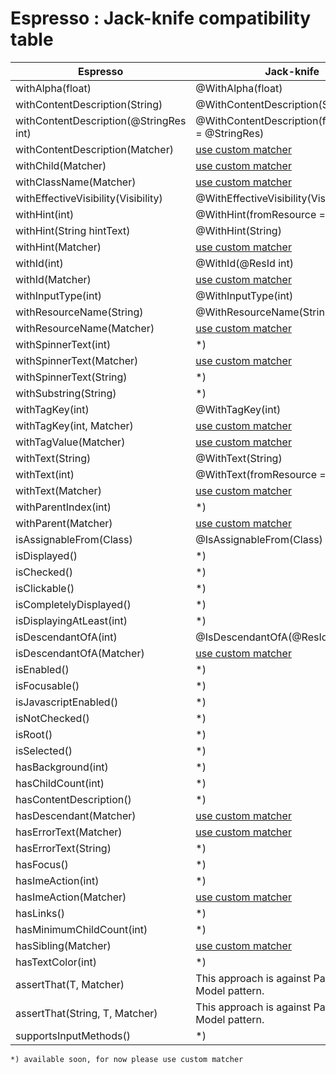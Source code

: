 # Espresso : Jack-knife compatibility table
| Espresso                                  | Jack-knife                                            |
| ----------------------------------------- | ----------------------------------------------------- |
| withAlpha(float)                          | @WithAlpha(float)                                     |
| withContentDescription(String)            | @WithContentDescription(String)                       |
| withContentDescription(@StringRes int)    | @WithContentDescription(fromResource = @StringRes)    |
| withContentDescription(Matcher<String>)   | [use custom matcher](use-custom-matcher.md)           |
| withChild(Matcher<View>)                  | [use custom matcher](use-custom-matcher.md)           |                                   
| withClassName(Matcher<String>)            | [use custom matcher](use-custom-matcher.md)           |
| withEffectiveVisibility(Visibility)       | @WithEffectiveVisibility(Visibility)                  |
| withHint(int)                             | @WithHint(fromResource = @StringRes)                  |
| withHint(String hintText)                 | @WithHint(String)                                     |
| withHint(Matcher<String>)                 | [use custom matcher](use-custom-matcher.md)           |
| withId(int)                               | @WithId(@ResId int)                                   |
| withId(Matcher<Integer>)                  | [use custom matcher](use-custom-matcher.md)           |
| withInputType(int)                        | @WithInputType(int)                                   |
| withResourceName(String)                  | @WithResourceName(String)                             |
| withResourceName(Matcher<String>)         | [use custom matcher](use-custom-matcher.md)           |
| withSpinnerText(int)                      | *)                                                    |
| withSpinnerText(Matcher<String>)          | [use custom matcher](use-custom-matcher.md)           |
| withSpinnerText(String)                   | *)                                                    |
| withSubstring(String)                     | *)                                                    |
| withTagKey(int)                           | @WithTagKey(int)                                      |
| withTagKey(int, Matcher<Object>)          | [use custom matcher](use-custom-matcher.md)           |
| withTagValue(Matcher<Object>)             | [use custom matcher](use-custom-matcher.md)           |
| withText(String)                          | @WithText(String)                                     |
| withText(int)                             | @WithText(fromResource = @StringRes)                  |
| withText(Matcher<String>)                 | [use custom matcher](use-custom-matcher.md)           |
| withParentIndex(int)                      | *)                                                    |
| withParent(Matcher<View>)                 | [use custom matcher](use-custom-matcher.md)           |
| isAssignableFrom(Class)                   | @IsAssignableFrom(Class)                              |
| isDisplayed()                             | *)                                                    |
| isChecked()                               | *)                                                    |
| isClickable()                             | *)                                                    |
| isCompletelyDisplayed()                   | *)                                                    |
| isDisplayingAtLeast(int)                  | *)                                                    |
| isDescendantOfA(int)                      | @IsDescendantOfA(@ResId int)                          |
| isDescendantOfA(Matcher<View>)            | [use custom matcher](use-custom-matcher.md)           |
| isEnabled()                               | *)                                                    |
| isFocusable()                             | *)                                                    |
| isJavascriptEnabled()                     | *)                                                    |
| isNotChecked()                            | *)                                                    |       
| isRoot()                                  | *)                                                    |
| isSelected()                              | *)                                                    |
| hasBackground(int)                        | *)                                                    |
| hasChildCount(int)                        | *)                                                    |
| hasContentDescription()                   | *)                                                    |
| hasDescendant(Matcher<View>)              | [use custom matcher](use-custom-matcher.md)           |
| hasErrorText(Matcher<String>)             | [use custom matcher](use-custom-matcher.md)           |
| hasErrorText(String)                      | *)                                                    |
| hasFocus()                                | *)                                                    |
| hasImeAction(int)                         | *)                                                    |
| hasImeAction(Matcher<Integer>)            | [use custom matcher](use-custom-matcher.md)           |
| hasLinks()                                | *)                                                    |
| hasMinimumChildCount(int)                 | *)                                                    |
| hasSibling(Matcher<View>)                 | [use custom matcher](use-custom-matcher.md)           |
| hasTextColor(int)                         | *)                                                    |
| assertThat(T, Matcher<T>)                 | This approach is against Page Object Model pattern.   |
| assertThat(String, T, Matcher<T>)         | This approach is against Page Object Model pattern.   |
| supportsInputMethods()                    | *)                                                    |

```
*) available soon, for now please use custom matcher
```
